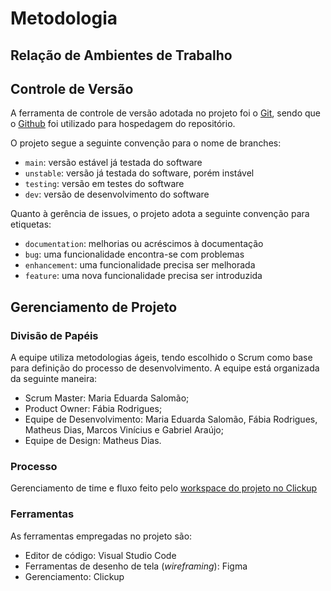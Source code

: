 
# Metodologia

## Relação de Ambientes de Trabalho

## Controle de Versão

A ferramenta de controle de versão adotada no projeto foi o
[Git](https://git-scm.com/), sendo que o [Github](https://github.com)
foi utilizado para hospedagem do repositório.

O projeto segue a seguinte convenção para o nome de branches:

- `main`: versão estável já testada do software
- `unstable`: versão já testada do software, porém instável
- `testing`: versão em testes do software
- `dev`: versão de desenvolvimento do software

Quanto à gerência de issues, o projeto adota a seguinte convenção para
etiquetas:

- `documentation`: melhorias ou acréscimos à documentação
- `bug`: uma funcionalidade encontra-se com problemas
- `enhancement`: uma funcionalidade precisa ser melhorada
- `feature`: uma nova funcionalidade precisa ser introduzida

## Gerenciamento de Projeto

### Divisão de Papéis

A equipe utiliza metodologias ágeis, tendo escolhido o Scrum como base para definição do processo de desenvolvimento. A equipe está organizada da seguinte maneira:
- Scrum Master: Maria Eduarda Salomão;
- Product Owner: Fábia Rodrigues;
- Equipe de Desenvolvimento: Maria Eduarda Salomão, Fábia Rodrigues, Matheus Dias, Marcos Vinícius e Gabriel Araújo;
- Equipe de Design: Matheus Dias.
  
### Processo

Gerenciamento de time e fluxo feito pelo [workspace do projeto no Clickup](https://app.clickup.com/90132328478/v/li/901319034147)

### Ferramentas

As ferramentas empregadas no projeto são:

- Editor de código: Visual Studio Code
- Ferramentas de desenho de tela (_wireframing_): Figma
- Gerenciamento: Clickup
